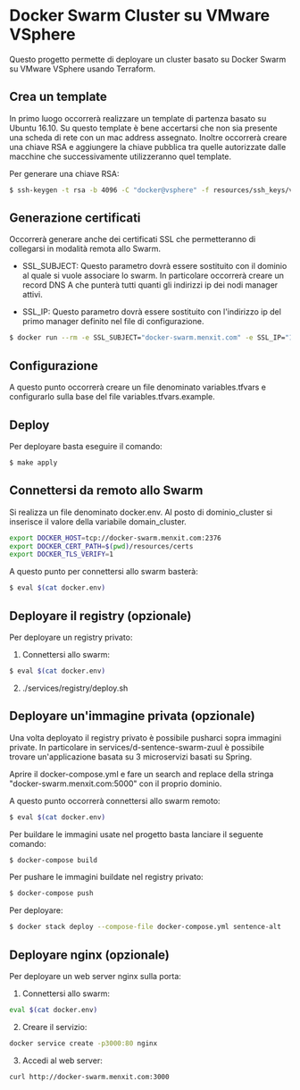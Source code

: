 # Docker Swarm Cluster su VMware VSphere
Questo progetto permette di deployare un cluster basato su Docker Swarm su VMware VSphere usando Terraform.

## Crea un template
In primo luogo occorrerà realizzare un template di partenza basato su Ubuntu 16.10.
Su questo template è bene accertarsi che non sia presente una scheda di rete con un mac address assegnato.
Inoltre occorrerà creare una chiave RSA e aggiungere la chiave pubblica tra quelle autorizzate dalle macchine che
successivamente utilizzeranno quel template.

Per generare una chiave RSA:
```bash
$ ssh-keygen -t rsa -b 4096 -C "docker@vsphere" -f resources/ssh_keys/vsphere
```

## Generazione certificati
Occorrerà generare anche dei certificati SSL che permetteranno di collegarsi in modalità remota allo Swarm.

- SSL_SUBJECT: Questo parametro dovrà essere sostituito con il dominio al quale si vuole associare lo swarm.
In particolare occorrerà creare un record DNS A che punterà tutti quanti gli indirizzi ip dei nodi manager attivi.

- SSL_IP: Questo parametro dovrà essere sostituito con l'indirizzo ip del primo manager definito nel file di configurazione.

```bash
$ docker run --rm -e SSL_SUBJECT="docker-swarm.menxit.com" -e SSL_IP="192.168.161.168" -v $(pwd)/resources/certs/:/certs paulczar/omgwtfssl
```

## Configurazione
A questo punto occorrerà creare un file denominato variables.tfvars e configurarlo sulla base del file variables.tfvars.example.

## Deploy
Per deployare basta eseguire il comando:
```bash
$ make apply
```
## Connettersi da remoto allo Swarm
Si realizza un file denominato docker.env.
Al posto di dominio_cluster si inserisce il valore della variabile domain_cluster.

```bash
export DOCKER_HOST=tcp://docker-swarm.menxit.com:2376
export DOCKER_CERT_PATH=$(pwd)/resources/certs
export DOCKER_TLS_VERIFY=1
```

A questo punto per connettersi allo swarm basterà:
```bash
$ eval $(cat docker.env)
```

## Deployare il registry (opzionale)
Per deployare un registry privato:

1) Connettersi allo swarm:
```bash
$ eval $(cat docker.env)
```

2) ./services/registry/deploy.sh

## Deployare un'immagine privata (opzionale)
Una volta deployato il registry privato è possibile pusharci sopra immagini private.
In particolare in services/d-sentence-swarm-zuul è possibile trovare un'applicazione basata su 3 microservizi basati
su Spring.

Aprire il docker-compose.yml e fare un search and replace della stringa "docker-swarm.menxit.com:5000" con il proprio
dominio.

A questo punto occorrerà connettersi allo swarm remoto:
```bash
$ eval $(cat docker.env)
```

Per buildare le immagini usate nel progetto basta lanciare il seguente comando:
```bash
$ docker-compose build
```

Per pushare le immagini buildate nel registry privato:
```bash
$ docker-compose push
```

Per deployare:
```bash
$ docker stack deploy --compose-file docker-compose.yml sentence-alt
```

## Deployare nginx (opzionale)
Per deployare un web server nginx sulla porta:

1) Connettersi allo swarm:
```bash
eval $(cat docker.env)
```

2) Creare il servizio:
```bash
docker service create -p3000:80 nginx
```

3) Accedi al web server:
```bash
curl http://docker-swarm.menxit.com:3000
```
